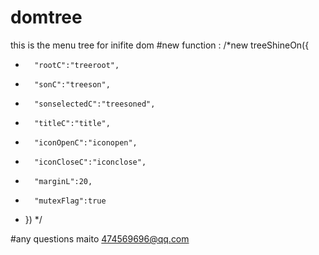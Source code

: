 # domtree
this is the menu tree for inifite dom
#new function :
/*new treeShineOn({
*		"rootC":"treeroot",
*		"sonC":"treeson",
*		"sonselectedC":"treesoned",
*		"titleC":"title",
*		"iconOpenC":"iconopen",
*		"iconCloseC":"iconclose",
*		"marginL":20,
*		"mutexFlag":true
*	})
*/

#any questions maito 474569696@qq.com
